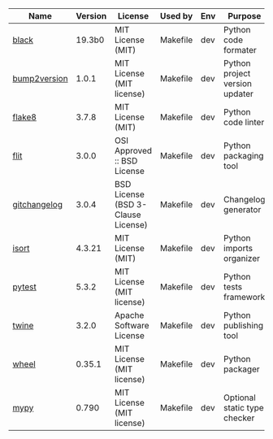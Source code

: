 | Name | Version | License | Used by | Env | Purpose |
| --- | --- | --- | --- | --- | --- |
| [black](https://pypi.org/project/black/) | 19.3b0 | MIT License (MIT) | Makefile | dev | Python code formater |
| [bump2version](https://pypi.org/project/bump2version/) | 1.0.1 | MIT License (MIT license) | Makefile | dev | Python project version updater |
| [flake8](https://pypi.org/project/flake8/) | 3.7.8 | MIT License (MIT) | Makefile | dev | Python code linter |
| [flit](https://pypi.org/project/flit/) | 3.0.0 | OSI Approved :: BSD License | Makefile | dev | Python packaging tool |
| [gitchangelog](https://pypi.org/project/gitchangelog/) | 3.0.4 | BSD License (BSD 3-Clause License) | Makefile | dev | Changelog generator |
| [isort](https://pypi.org/project/isort/) | 4.3.21 | MIT License (MIT) | Makefile | dev | Python imports organizer |
| [pytest](https://pypi.org/project/pytest/) | 5.3.2 | MIT License (MIT license) | Makefile | dev | Python tests framework |
| [twine](https://pypi.org/project/twine/) | 3.2.0 | Apache Software License | Makefile | dev | Python publishing tool |
| [wheel](https://pypi.org/project/wheel/) | 0.35.1 | MIT License (MIT license) | Makefile | dev |  Python packager |
| [mypy](https://pypi.org/project/mypy/) | 0.790 | MIT License (MIT license) | Makefile | dev | Optional static type checker |
